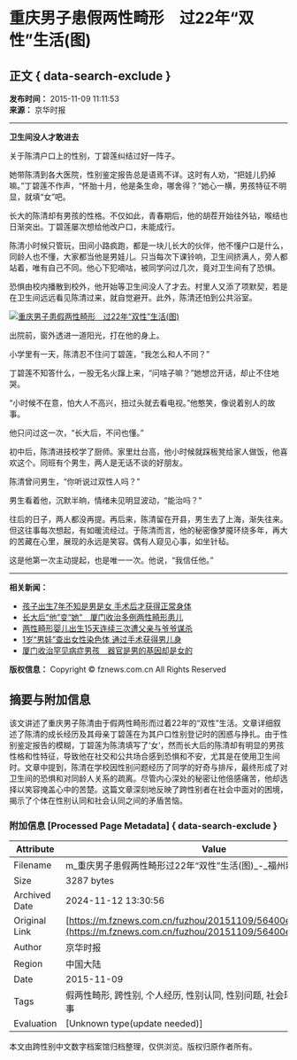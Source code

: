 # 重庆男子患假两性畸形　过22年“双性”生活(图)

## 正文 { data-search-exclude }


**发布时间：** 2015-11-09 11:11:53  
**来源：** 京华时报

---

**卫生间没人才敢进去**

关于陈清户口上的性别，丁碧莲纠结过好一阵子。

她带陈清到各大医院，性别鉴定报告总是语焉不详。这时有人劝，“把娃儿扔掉嘛。”丁碧莲不作声，“怀胎十月，他是条生命，哪舍得？”她心一横，男孩特征不明显，就填“女”吧。

长大的陈清却有男孩的性格。不仅如此，青春期后，他的胡茬开始往外钻，喉结也日渐突出。丁碧莲屡次想给他改户口，未能成行。

陈清小时候只管玩，田间小路疯跑，都是一块儿长大的伙伴，他不懂户口是什么，同龄人也不懂，大家都当他是男娃儿。只当每次下课铃响，卫生间挤满人，旁人都站着，唯有自己不同。他心下犯嘀咕，被同学问过几次，竟对卫生间有了恐惧。

恐惧由校内播散到校外，他开始等卫生间没人了才去。村里人又添了项默契，若是在卫生间远远看见陈清过来，就自觉避开。此外，陈清还怕到公共浴室。

[![重庆男子患假两性畸形　过22年“双性”生活(图)](http://img.fznews.com.cn/cms/c81e72/20151109/24051447038546.jpg)](http://img.fznews.com.cn/cms/c81e72/20151109/24051447038546.jpg)

出院前，窗外透进一道阳光，打在他的身上。

小学里有一天，陈清忍不住问丁碧莲，“我怎么和人不同？”

丁碧莲不知答什么，一股无名火蹿上来，“问啥子嘛？”她想岔开话，却止不住地哭。

“小时候不在意，怕大人不高兴，扭过头就去看电视。”他憨笑，像说着别人的故事。

他只问过这一次，“长大后，不问也懂。”

初中后，陈清进技校学了厨师。家里灶台高，他小时候就踩板凳给家人做饭，他喜欢这个。同班有个男生，两人是无话不谈的好朋友。

陈清曾问男生，“你听说过双性人吗？”

男生看着他，沉默半晌，情绪未见明显波动，“能治吗？”

往后的日子，两人都没再提。再后来，陈清留在开县，男生去了上海，渐失往来。但这往事每次想起，有如暖流经过。于陈清而言，他的秘密像梦魇环绕多年，再大的苦藏在心里，展现的永远是笑容。偶有人窥见心事，如坐针毡。

这是他第一次主动提起，也是唯一一次。他说，“我信任他。”

---

**相关新闻：**
- [孩子出生7年不知是男是女 手术后才获得正常身体](http://m.fznews.com.cn/fuzhou/20160803/57a16a6d6e1b8.shtml)
- [长大后“他”变“她”　厦门收治多例两性畸形患儿](http://m.fznews.com.cn/fuzhou/20160802/579ff7d01414b.shtml)
- [两性畸形婴儿出生15天连续三次遭父亲与爷爷谋杀](http://m.fznews.com.cn/fuzhou/20160620/57679946f3e86.shtml)
- [1岁“男娃”查出女性染色体 通过手术获得男儿身](http://m.fznews.com.cn/fuzhou/20160407/5705bc9b28d3d.shtml)
- [厦门收治罕见病症男孩　器官是男的基因却是女的](http://m.fznews.com.cn/fuzhou/20160406/570459a85dfb4.shtml)

**版权信息：** Copyright © fznews.com.cn All Rights Reserved

## 摘要与附加信息

<!-- tcd_abstract -->
该文讲述了重庆男子陈清由于假两性畸形而过着22年的“双性”生活。文章详细叙述了陈清的成长经历及其母亲丁碧莲在为其户口性别登记时的困惑与挣扎。由于性别鉴定报告的模糊，丁碧莲为陈清填写了‘女’，然而长大后的陈清却有明显的男孩性格和性特征，导致他在社交和公共场合感到恐惧和不安，尤其是在使用卫生间时。文章中提到，陈清在学校因性别问题经历了同学的好奇与排斥，最终形成了对卫生间的恐惧和对同龄人关系的疏离。尽管内心深处的秘密让他倍感痛苦，他却选择以笑容掩盖心中的苦楚。这篇文章深刻地反映了跨性别者在社会中面对的困境，揭示了个体在性别认同和社会认同之间的矛盾苦恼。
<!-- tcd_abstract_end -->

### 附加信息 [Processed Page Metadata] { data-search-exclude }

| Attribute       | Value                                  |
|-----------------|----------------------------------------|
| Filename        | m_重庆男子患假两性畸形过22年“双性”生活(图)_-_福州新闻网.md                             |
| Size            | 3287 bytes                           |
| Archived Date   | 2024-11-12 13:30:56                             |
| Original Link   | [https://m.fznews.com.cn/fuzhou/20151109/56400ef9e4fa7_2.shtml](https://m.fznews.com.cn/fuzhou/20151109/56400ef9e4fa7_2.shtml)                       |
| Author          | 京华时报                               |
| Region          | 中国大陆                               |
| Date            | 2015-11-09                                 |
| Tags            | 假两性畸形, 跨性别, 个人经历, 性别认同, 性别问题, 社会环境, 教育, 生活故事                                 |
| Evaluation            | [Unknown type(update needed)]                                 |
<!-- tcd_table_end -->

本文由跨性别中文数字档案馆归档整理，仅供浏览。版权归原作者所有。
